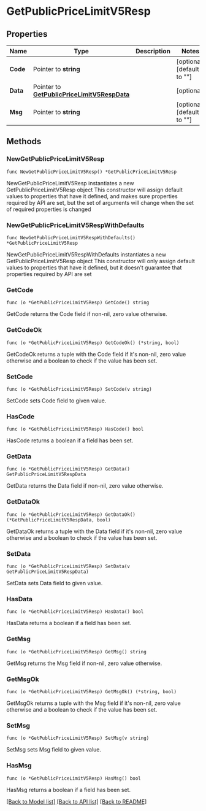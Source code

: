 # GetPublicPriceLimitV5Resp

## Properties

Name | Type | Description | Notes
------------ | ------------- | ------------- | -------------
**Code** | Pointer to **string** |  | [optional] [default to ""]
**Data** | Pointer to [**GetPublicPriceLimitV5RespData**](GetPublicPriceLimitV5RespData.md) |  | [optional] 
**Msg** | Pointer to **string** |  | [optional] [default to ""]

## Methods

### NewGetPublicPriceLimitV5Resp

`func NewGetPublicPriceLimitV5Resp() *GetPublicPriceLimitV5Resp`

NewGetPublicPriceLimitV5Resp instantiates a new GetPublicPriceLimitV5Resp object
This constructor will assign default values to properties that have it defined,
and makes sure properties required by API are set, but the set of arguments
will change when the set of required properties is changed

### NewGetPublicPriceLimitV5RespWithDefaults

`func NewGetPublicPriceLimitV5RespWithDefaults() *GetPublicPriceLimitV5Resp`

NewGetPublicPriceLimitV5RespWithDefaults instantiates a new GetPublicPriceLimitV5Resp object
This constructor will only assign default values to properties that have it defined,
but it doesn't guarantee that properties required by API are set

### GetCode

`func (o *GetPublicPriceLimitV5Resp) GetCode() string`

GetCode returns the Code field if non-nil, zero value otherwise.

### GetCodeOk

`func (o *GetPublicPriceLimitV5Resp) GetCodeOk() (*string, bool)`

GetCodeOk returns a tuple with the Code field if it's non-nil, zero value otherwise
and a boolean to check if the value has been set.

### SetCode

`func (o *GetPublicPriceLimitV5Resp) SetCode(v string)`

SetCode sets Code field to given value.

### HasCode

`func (o *GetPublicPriceLimitV5Resp) HasCode() bool`

HasCode returns a boolean if a field has been set.

### GetData

`func (o *GetPublicPriceLimitV5Resp) GetData() GetPublicPriceLimitV5RespData`

GetData returns the Data field if non-nil, zero value otherwise.

### GetDataOk

`func (o *GetPublicPriceLimitV5Resp) GetDataOk() (*GetPublicPriceLimitV5RespData, bool)`

GetDataOk returns a tuple with the Data field if it's non-nil, zero value otherwise
and a boolean to check if the value has been set.

### SetData

`func (o *GetPublicPriceLimitV5Resp) SetData(v GetPublicPriceLimitV5RespData)`

SetData sets Data field to given value.

### HasData

`func (o *GetPublicPriceLimitV5Resp) HasData() bool`

HasData returns a boolean if a field has been set.

### GetMsg

`func (o *GetPublicPriceLimitV5Resp) GetMsg() string`

GetMsg returns the Msg field if non-nil, zero value otherwise.

### GetMsgOk

`func (o *GetPublicPriceLimitV5Resp) GetMsgOk() (*string, bool)`

GetMsgOk returns a tuple with the Msg field if it's non-nil, zero value otherwise
and a boolean to check if the value has been set.

### SetMsg

`func (o *GetPublicPriceLimitV5Resp) SetMsg(v string)`

SetMsg sets Msg field to given value.

### HasMsg

`func (o *GetPublicPriceLimitV5Resp) HasMsg() bool`

HasMsg returns a boolean if a field has been set.


[[Back to Model list]](../README.md#documentation-for-models) [[Back to API list]](../README.md#documentation-for-api-endpoints) [[Back to README]](../README.md)


